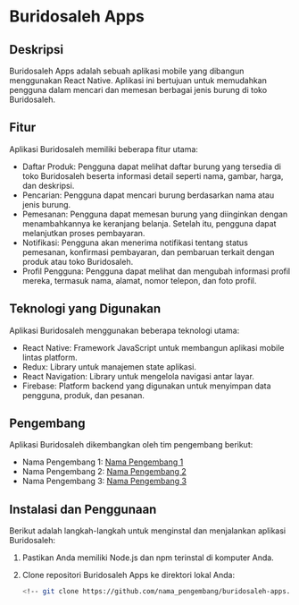 # Buridosaleh Apps

## Deskripsi

Buridosaleh Apps adalah sebuah aplikasi mobile yang dibangun menggunakan React Native. Aplikasi ini bertujuan untuk memudahkan pengguna dalam mencari dan memesan berbagai jenis burung di toko Buridosaleh.

## Fitur

Aplikasi Buridosaleh memiliki beberapa fitur utama:

- Daftar Produk: Pengguna dapat melihat daftar burung yang tersedia di toko Buridosaleh beserta informasi detail seperti nama, gambar, harga, dan deskripsi.
- Pencarian: Pengguna dapat mencari burung berdasarkan nama atau jenis burung.
- Pemesanan: Pengguna dapat memesan burung yang diinginkan dengan menambahkannya ke keranjang belanja. Setelah itu, pengguna dapat melanjutkan proses pembayaran.
- Notifikasi: Pengguna akan menerima notifikasi tentang status pemesanan, konfirmasi pembayaran, dan pembaruan terkait dengan produk atau toko Buridosaleh.
- Profil Pengguna: Pengguna dapat melihat dan mengubah informasi profil mereka, termasuk nama, alamat, nomor telepon, dan foto profil.

## Teknologi yang Digunakan

Aplikasi Buridosaleh menggunakan beberapa teknologi utama:

- React Native: Framework JavaScript untuk membangun aplikasi mobile lintas platform.
- Redux: Library untuk manajemen state aplikasi.
- React Navigation: Library untuk mengelola navigasi antar layar.
- Firebase: Platform backend yang digunakan untuk menyimpan data pengguna, produk, dan pesanan.

## Pengembang

Aplikasi Buridosaleh dikembangkan oleh tim pengembang berikut:

- Nama Pengembang 1: [Nama Pengembang 1](https://github.com/nama_pengembang_1)
- Nama Pengembang 2: [Nama Pengembang 2](https://github.com/nama_pengembang_2)
- Nama Pengembang 3: [Nama Pengembang 3](https://github.com/nama_pengembang_3)

## Instalasi dan Penggunaan

Berikut adalah langkah-langkah untuk menginstal dan menjalankan aplikasi Buridosaleh:

1. Pastikan Anda memiliki Node.js dan npm terinstal di komputer Anda.
2. Clone repositori Buridosaleh Apps ke direktori lokal Anda:

   ```bash
   <!-- git clone https://github.com/nama_pengembang/buridosaleh-apps.git -->
   ```
